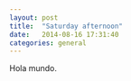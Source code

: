```yaml
---
layout: post
title:  "Saturday afternoon"
date:   2014-08-16 17:31:40
categories: general
---
```

Hola mundo.
